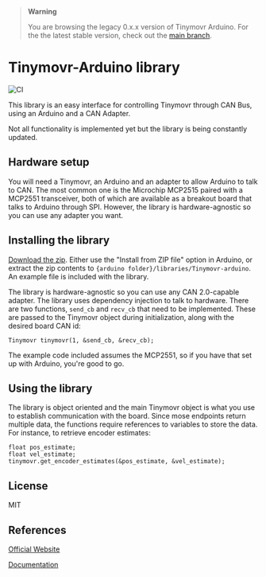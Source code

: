 > **Warning**
>
> You are browsing the legacy 0.x.x version of Tinymovr Arduino. For the the latest stable version, check out the [main branch](https://github.com/tinymovr/Tinymovr-arduino).

# Tinymovr-Arduino library

![CI](https://github.com/tinymovr/tinymovr-arduino/actions/workflows/ci.yaml/badge.svg)

This library is an easy interface for controlling Tinymovr through CAN Bus, using an Arduino and a CAN Adapter.

Not all functionality is implemented yet but the library is being constantly updated.

## Hardware setup

You will need a Tinymovr, an Arduino and an adapter to allow Arduino to talk to CAN. The most common one is the Microchip MCP2515 paired with a MCP2551 transceiver, both of which are available as a breakout board that talks to Arduino through SPI. However, the library is hardware-agnostic so you can use any adapter you want.

## Installing the library

[Download the zip](https://github.com/tinymovr/Tinymovr-arduino/archive/refs/heads/main.zip). Either use the "Install from ZIP file" option in Arduino, or extract the zip contents to `{arduino folder}/libraries/Tinymovr-arduino`. An example file is included with the library.

The library is hardware-agnostic so you can use any CAN 2.0-capable adapter. The library uses dependency injection to talk to hardware. There are two functions, `send_cb` and `recv_cb` that need to be implemented. These are passed to the Tinymovr object during initialization, along with the desired board CAN id:

    Tinymovr tinymovr(1, &send_cb, &recv_cb);

The example code included assumes the MCP2551, so if you have that set up with Arduino, you're good to go.

## Using the library

The library is object oriented and the main Tinymovr object is what you use to establish communication with the board. Since mose endpoints return multiple data, the functions require references to variables to store the data. For instance, to retrieve encoder estimates:

    float pos_estimate;
    float vel_estimate;
    tinymovr.get_encoder_estimates(&pos_estimate, &vel_estimate);

## License

MIT

## References

[Official Website](https://tinymovr.com)

[Documentation](https://tinymovr.readthedocs.io)
